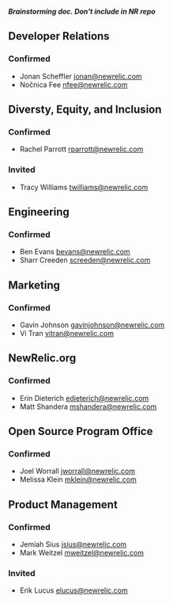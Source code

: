 ***Brainstorming doc. Don't include in NR repo***

## Developer Relations
### Confirmed
* Jonan Scheffler <jonan@newrelic.com>
* Nočnica Fee <nfee@newrelic.com>

## Diversty, Equity, and Inclusion
### Confirmed
* Rachel Parrott <rparrott@newrelic.com>
### Invited
* Tracy Williams <twilliams@newrelic.com>

## Engineering
### Confirmed
* Ben Evans <bevans@newrelic.com>
* Sharr Creeden <screeden@newrelic.com>

## Marketing
### Confirmed
* Gavin Johnson <gavinjohnson@newrelic.com>
* Vi Tran <vitran@newrelic.com>

## NewRelic.org
### Confirmed
* Erin Dieterich <edieterich@newrelic.com>
* Matt Shandera <mshandera@newrelic.com>

## Open Source Program Office
### Confirmed
* Joel Worrall <jworrall@newrelic.com>
* Melissa Klein <mklein@newrelic.com>

## Product Management
### Confirmed
* Jemiah Sius <jsius@newrelic.com>
* Mark Weitzel <mweitzel@newrelic.com>
### Invited
* Erik Lucus <elucus@newrelic.com>
